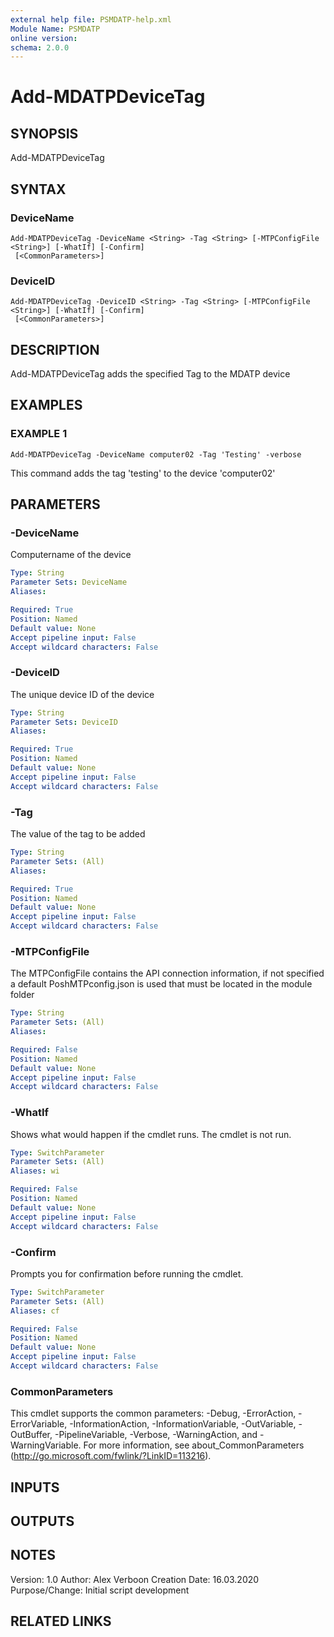```yaml
---
external help file: PSMDATP-help.xml
Module Name: PSMDATP
online version:
schema: 2.0.0
---
```


# Add-MDATPDeviceTag

## SYNOPSIS
Add-MDATPDeviceTag

## SYNTAX

### DeviceName
```
Add-MDATPDeviceTag -DeviceName <String> -Tag <String> [-MTPConfigFile <String>] [-WhatIf] [-Confirm]
 [<CommonParameters>]
```

### DeviceID
```
Add-MDATPDeviceTag -DeviceID <String> -Tag <String> [-MTPConfigFile <String>] [-WhatIf] [-Confirm]
 [<CommonParameters>]
```

## DESCRIPTION
Add-MDATPDeviceTag adds the specified Tag to the MDATP device

## EXAMPLES

### EXAMPLE 1
```
Add-MDATPDeviceTag -DeviceName computer02 -Tag 'Testing' -verbose
```

This command adds the tag 'testing' to the device 'computer02'

## PARAMETERS

### -DeviceName
Computername of the device

```yaml
Type: String
Parameter Sets: DeviceName
Aliases:

Required: True
Position: Named
Default value: None
Accept pipeline input: False
Accept wildcard characters: False
```

### -DeviceID
The unique device ID of the device

```yaml
Type: String
Parameter Sets: DeviceID
Aliases:

Required: True
Position: Named
Default value: None
Accept pipeline input: False
Accept wildcard characters: False
```

### -Tag
The value of the tag to be added

```yaml
Type: String
Parameter Sets: (All)
Aliases:

Required: True
Position: Named
Default value: None
Accept pipeline input: False
Accept wildcard characters: False
```

### -MTPConfigFile
The MTPConfigFile contains the API connection information, if not specified a default PoshMTPconfig.json  is used that must be located in the module folder

```yaml
Type: String
Parameter Sets: (All)
Aliases:

Required: False
Position: Named
Default value: None
Accept pipeline input: False
Accept wildcard characters: False
```

### -WhatIf
Shows what would happen if the cmdlet runs.
The cmdlet is not run.

```yaml
Type: SwitchParameter
Parameter Sets: (All)
Aliases: wi

Required: False
Position: Named
Default value: None
Accept pipeline input: False
Accept wildcard characters: False
```

### -Confirm
Prompts you for confirmation before running the cmdlet.

```yaml
Type: SwitchParameter
Parameter Sets: (All)
Aliases: cf

Required: False
Position: Named
Default value: None
Accept pipeline input: False
Accept wildcard characters: False
```

### CommonParameters
This cmdlet supports the common parameters: -Debug, -ErrorAction, -ErrorVariable, -InformationAction, -InformationVariable, -OutVariable, -OutBuffer, -PipelineVariable, -Verbose, -WarningAction, and -WarningVariable.
For more information, see about_CommonParameters (http://go.microsoft.com/fwlink/?LinkID=113216).

## INPUTS

## OUTPUTS

## NOTES
Version:        1.0
Author:         Alex Verboon
Creation Date:  16.03.2020
Purpose/Change: Initial script development

## RELATED LINKS
